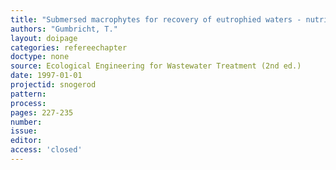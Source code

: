 ```yaml
---
title: "Submersed macrophytes for recovery of eutrophied waters - nutrient spiraling and removal efficiency."
authors: "Gumbricht, T."
layout: doipage
categories: refereechapter
doctype: none
source: Ecological Engineering for Wastewater Treatment (2nd ed.)
date: 1997-01-01
projectid: snogerod
pattern:
process:
pages: 227-235
number:
issue:
editor:
access: 'closed'
---
```

